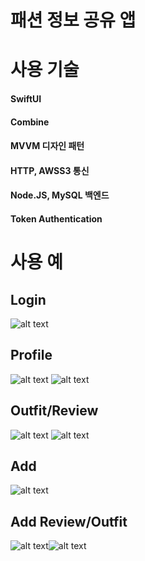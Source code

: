 # 패션 정보 공유 앱

# 사용 기술

#### SwiftUI

#### Combine

#### MVVM 디자인 패턴

#### HTTP, AWSS3 통신

#### Node.JS, MySQL 백엔드

#### Token Authentication


# 사용 예

## Login 
![alt text](https://github.com/junbangg/flex/blob/master/exampleimg/login.png?raw=true)

## Profile 
![alt text](https://github.com/junbangg/flex/blob/master/exampleimg/newprofile.png?raw=true) ![alt text](https://github.com/junbangg/flex/blob/master/exampleimg/newprofile_review3.png?raw=true)

## Outfit/Review
![alt text](https://github.com/junbangg/flex/blob/master/exampleimg/newoutfit.png?raw=true) ![alt text](https://github.com/junbangg/flex/blob/master/exampleimg/review.png?raw=true)

## Add
![alt text](https://github.com/junbangg/flex/blob/master/exampleimg/add.png?raw=true)

## Add Review/Outfit
![alt text](https://github.com/junbangg/flex/blob/master/exampleimg/add_review.png?raw=true)![alt text](https://github.com/junbangg/flex/blob/master/exampleimg/add_outfit.png?raw=true)
